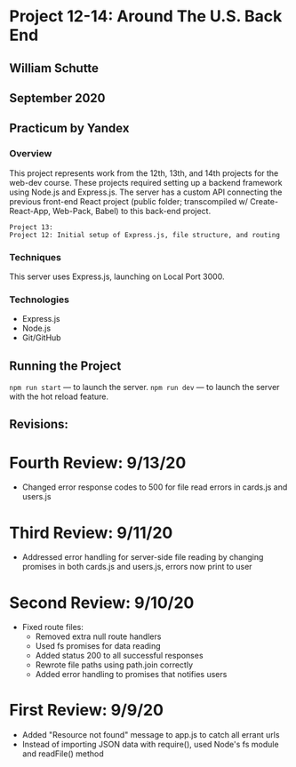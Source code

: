 # Project 12-14: Around The U.S. Back End
## William Schutte
## September 2020
Practicum by Yandex
-----

### Overview
This project represents work from the 12th, 13th, and 14th projects for the web-dev course. These projects required setting
up a backend framework using Node.js and Express.js. The server has a custom API connecting the previous front-end React 
project (public folder; transcompiled w/ Create-React-App, Web-Pack, Babel) to this back-end project.

    Project 13:
    Project 12: Initial setup of Express.js, file structure, and routing

### Techniques
This server uses Express.js, launching on Local Port 3000.

### Technologies
* Express.js
* Node.js
* Git/GitHub

## Running the Project
`npm run start` — to launch the server.
`npm run dev` — to launch the server with the hot reload feature.

## Revisions:

# Fourth Review: 9/13/20
* Changed error response codes to 500 for file read errors in cards.js and users.js

# Third Review: 9/11/20
* Addressed error handling for server-side file reading by changing promises in both cards.js and users.js, errors now print to user

# Second Review: 9/10/20
* Fixed route files:
  * Removed extra null route handlers
  * Used fs promises for data reading
  * Added status 200 to all successful responses
  * Rewrote file paths using path.join correctly
  * Added error handling to promises that notifies users
  
# First Review: 9/9/20
* Added "Resource not found" message to app.js to catch all errant urls
* Instead of importing JSON data with require(), used Node's fs module and readFile() method
